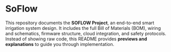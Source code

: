 # SoFlow
This repository documents the **SOFLOW Project**, an end-to-end smart irrigation system design. It includes the full Bill of Materials (BOM), wiring and schematics, firmware structure, cloud integration, and safety protocols.   Instead of showing raw code, this README provides **previews and explanations** to guide you through implementation.
